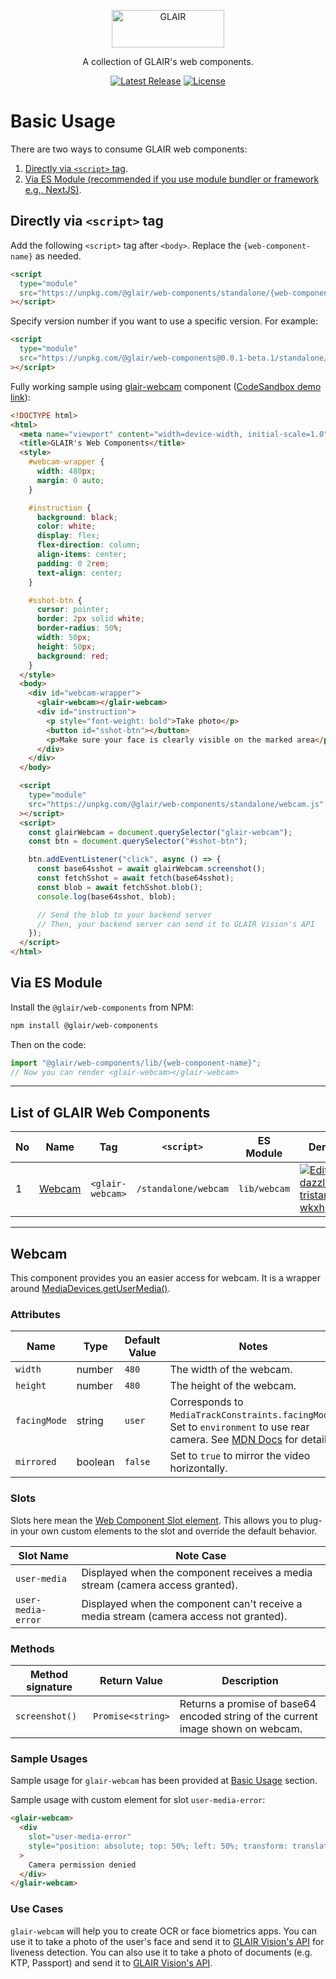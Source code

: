 <p align="center">
  <a href="https://docs.glair.ai" target="_blank">
    <picture>
      <source media="(prefers-color-scheme: dark)" srcset="https://glair-chart.s3.ap-southeast-1.amazonaws.com/images/glair-horizontal-logo-blue.png">
      <source media="(prefers-color-scheme: light)" srcset="https://glair-chart.s3.ap-southeast-1.amazonaws.com/images/glair-horizontal-logo-color.png">
      <img alt="GLAIR" src="https://glair-chart.s3.ap-southeast-1.amazonaws.com/images/glair-horizontal-logo-color.png" width="180" height="60" style="max-width: 100%;">
    </picture>
  </a>
</p>

<p align="center">
  A collection of GLAIR's web components.
<p>

<p align="center">
    <a href="https://github.com/glair-ai/glair-web-components/releases"><img src="https://img.shields.io/npm/v/@glair/web-components" alt="Latest Release"></a>
    <a href="https://github.com/glair-ai/glair-web-components/blob/main/LICENSE"><img src="https://img.shields.io/npm/l/@glair/web-components" alt="License"></a>
</p>

# Basic Usage

There are two ways to consume GLAIR web components:

1. [Directly via `<script>` tag](#directly-via-script-tag).
2. [Via ES Module (recommended if you use module bundler or framework e.g., NextJS)](#via-es-module).

## Directly via `<script>` tag

Add the following `<script>` tag after `<body>`. Replace the `{web-component-name}` as needed.

```html
<script
  type="module"
  src="https://unpkg.com/@glair/web-components/standalone/{web-component-name}.js"
></script>
```

Specify version number if you want to use a specific version. For example:

```html
<script
  type="module"
  src="https://unpkg.com/@glair/web-components@0.0.1-beta.1/standalone/{web-component-name}.js"
></script>
```

Fully working sample using [glair-webcam](#webcam) component ([CodeSandbox demo link](https://codesandbox.io/embed/dazzling-tristan-wkxhpc?fontsize=14&hidenavigation=1&theme=dark)):

```html
<!DOCTYPE html>
<html>
  <meta name="viewport" content="width=device-width, initial-scale=1.0" />
  <title>GLAIR's Web Components</title>
  <style>
    #webcam-wrapper {
      width: 480px;
      margin: 0 auto;
    }

    #instruction {
      background: black;
      color: white;
      display: flex;
      flex-direction: column;
      align-items: center;
      padding: 0 2rem;
      text-align: center;
    }

    #sshot-btn {
      cursor: pointer;
      border: 2px solid white;
      border-radius: 50%;
      width: 50px;
      height: 50px;
      background: red;
    }
  </style>
  <body>
    <div id="webcam-wrapper">
      <glair-webcam></glair-webcam>
      <div id="instruction">
        <p style="font-weight: bold">Take photo</p>
        <button id="sshot-btn"></button>
        <p>Make sure your face is clearly visible on the marked area</p>
      </div>
    </div>
  </body>

  <script
    type="module"
    src="https://unpkg.com/@glair/web-components/standalone/webcam.js"
  ></script>
  <script>
    const glairWebcam = document.querySelector("glair-webcam");
    const btn = document.querySelector("#sshot-btn");

    btn.addEventListener("click", async () => {
      const base64sshot = await glairWebcam.screenshot();
      const fetchSshot = await fetch(base64sshot);
      const blob = await fetchSshot.blob();
      console.log(base64sshot, blob);

      // Send the blob to your backend server
      // Then, your backend server can send it to GLAIR Vision's API
    });
  </script>
</html>
```

## Via ES Module

Install the `@glair/web-components` from NPM:

```sh
npm install @glair/web-components
```

Then on the code:

```js
import "@glair/web-components/lib/{web-component-name}";
// Now you can render <glair-webcam></glair-webcam>
```

---

## List of GLAIR Web Components

| No  | Name              | Tag              | `<script>`           | ES Module    | Demo                                                                                                                                                                                |
| --- | ----------------- | ---------------- | -------------------- | ------------ | ----------------------------------------------------------------------------------------------------------------------------------------------------------------------------------- |
| 1   | [Webcam](#webcam) | `<glair-webcam>` | `/standalone/webcam` | `lib/webcam` | [![Edit dazzling-tristan-wkxhpc](https://codesandbox.io/static/img/play-codesandbox.svg)](https://codesandbox.io/s/dazzling-tristan-wkxhpc?fontsize=14&hidenavigation=1&theme=dark) |

---

## Webcam

This component provides you an easier access for webcam. It is a wrapper around [MediaDevices.getUserMedia()](https://developer.mozilla.org/en-US/docs/Web/API/MediaDevices/getUserMedia).

### Attributes

| Name         | Type    | Default Value | Notes                                                                                                                                                                                                     |
| ------------ | ------- | ------------- | --------------------------------------------------------------------------------------------------------------------------------------------------------------------------------------------------------- |
| `width`      | number  | `480`         | The width of the webcam.                                                                                                                                                                                  |
| `height`     | number  | `480`         | The height of the webcam.                                                                                                                                                                                 |
| `facingMode` | string  | `user`        | Corresponds to `MediaTrackConstraints.facingMode`. Set to `environment` to use rear camera. See [MDN Docs](https://developer.mozilla.org/en-US/docs/Web/API/MediaTrackConstraints/facingMode) for detail. |
| `mirrored`   | boolean | `false`       | Set to `true` to mirror the video horizontally.                                                                                                                                                           |

### Slots

Slots here mean the [Web Component Slot element](https://developer.mozilla.org/en-US/docs/Web/HTML/Element/slot). This allows you to plug-in your own custom elements to the slot and override the default behavior.

| Slot Name          | Note Case                                                                              |
| ------------------ | -------------------------------------------------------------------------------------- |
| `user-media`       | Displayed when the component receives a media stream (camera access granted).          |
| `user-media-error` | Displayed when the component can't receive a media stream (camera access not granted). |

### Methods

| Method signature | Return Value      | Description                                                                      |
| ---------------- | ----------------- | -------------------------------------------------------------------------------- |
| `screenshot()`   | `Promise<string>` | Returns a promise of base64 encoded string of the current image shown on webcam. |

### Sample Usages

Sample usage for `glair-webcam` has been provided at [Basic Usage](#basic-usage) section.

Sample usage with custom element for slot `user-media-error`:

```html
<glair-webcam>
  <div
    slot="user-media-error"
    style="position: absolute; top: 50%; left: 50%; transform: translate(-50%, -50%);"
  >
    Camera permission denied
  </div>
</glair-webcam>
```

### Use Cases

`glair-webcam` will help you to create OCR or face biometrics apps. You can use it to take a photo of the user's face and send it to [GLAIR Vision's API](https://docs.glair.ai) for liveness detection. You can also use it to take a photo of documents (e.g. KTP, Passport) and send it to [GLAIR Vision's API](https://docs.glair.ai).
